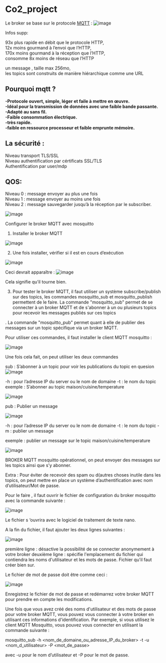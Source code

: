 # Co2_project
Le broker se base sur le protocole [MQTT](https://github.com/Knightmore1/Co2_project/wiki/MQTT) :
![image](https://user-images.githubusercontent.com/123626866/224250600-c5e4f9b4-e828-49b7-bbdb-4b9f0522d8bb.png)

Infos supp: 

93x plus rapide en débit que le protocole HTTP,  
12x moins gourmand à l’envoi que l’HTTP,  
170x moins gourmand à la réception que l’HTTP,  
consomme 8x moins de réseau que l’HTTP  


un message , taille max 256mo,  
les topics sont construits de manière hiérarchique comme une URL

## Pourquoi mqtt ?

__-Protocole ouvert, simple, léger et faile à mettre en œuvre.__  
__-Idéal pour la transmission de données avec une faible bande passante.__  
__-Adapté au sans fil.__  
__-Faible consommation électrique.__  
__-très rapide.__  
__-faible en ressource processeur et faible emprunte mémoire.__  


  
## La sécurité :  
Niveau transport TLS/SSL  
Niveau authentification par cértificats SSL/TLS  
Authentification par user/mdp  


## QOS:  

Niveau 0 : message envoyer au plus une fois  
Niveau 1 : message envoyer au moins une fois  
Niveau 2 : message sauvegarder jusqu’à la réception par le subscriber.  

![image](https://user-images.githubusercontent.com/123626866/224341324-0b0a97fe-bb16-4947-96cc-82a7584def6c.png)






Configurer le broker MQTT avec mosquitto

1. Installer le broker MQTT


![image](https://user-images.githubusercontent.com/123626866/225907997-7da581b8-d3b5-4008-8e41-100eac11da4e.png)



2. Une fois installer, vérifier si il est en cours d’exécution
 
				
![image](https://user-images.githubusercontent.com/123626866/225908020-359707a3-0cbe-462c-a2c7-01218ba2aee8.png)



Ceci devrait apparaître :
![image](https://user-images.githubusercontent.com/123626866/225908094-1de234bd-0fa4-494f-8180-566f1b312cd7.png)

Cela signifie qu’il tourne bien.


3. Pour tester le broker MQTT, il faut utiliser un système subscribe/publish sur des topics, les commandes mosquitto_sub et mosquitto_publish permettent de le faire. La commande "mosquitto_sub" permet de se connecter à un broker MQTT et de s'abonner à un ou plusieurs topics pour recevoir les messages publiés sur ces topics

. La commande "mosquitto_pub" permet quant à elle de publier des messages sur un topic spécifique via un broker MQTT.  

Pour utiliser ces commandes, il faut installer le client MQTT mosquitto :

![image](https://user-images.githubusercontent.com/123626866/225908166-0bb3c05d-7af9-4c54-825b-258f29128c97.png)




Une fois cela fait, on peut utiliser les deux commandes

sub : S’abonner à un topic pour voir les publications du topic en quesion
![image](https://user-images.githubusercontent.com/123626866/225908205-cbddee23-4db7-4aa5-85c4-1ce821e0f7b5.png)



-h : pour l’adresse IP du server ou le nom de domaine  -t : le nom du topic
exemple : S’abonner au topic maison/cuisine/temperature

![image](https://user-images.githubusercontent.com/123626866/225908235-d772635c-9c2a-4d7b-9c0f-8b90c5218329.png)




pub : Publier un message

![image](https://user-images.githubusercontent.com/123626866/225908263-541062f5-37eb-4ab7-9698-53dac40cc0d2.png)




-h : pour l’adresse IP du server ou le nom de domaine  -t : le nom du topic -m :  publier un message


exemple : publier un message sur le topic maison/cuisine/temperature

![image](https://user-images.githubusercontent.com/123626866/225908297-22b2dc4c-8e5d-4825-b437-ef7a1d4bceb9.png)



BROKER MQTT mosquitto opérationnel, on peut envoyer des messages sur les topics ainsi que s’y abonner. 

Extra : Pour éviter de recevoir des spam ou d(autres choses inutile dans les topics, on peut mettre en place un système d’authentification avec nom d’utilisateur/Mot de passe.

Pour le faire , il faut ouvrir le fichier de configuration du broker mosquitto avec la commande suivante :

![image](https://user-images.githubusercontent.com/123626866/225908325-445c21cf-0c8b-4667-a393-112dac5ffb1f.png)



Le fichier s ‘ouvrira avec le logiciel de traitement de texte nano.

A la fin du fichier, il faut ajouter les deux lignes suivantes :

![image](https://user-images.githubusercontent.com/123626866/225908348-b85e4482-da7a-4db5-913e-1a0f9ae6f140.png)


première ligne : désactive la possibilité de se connecter anonymement à votre broker 
deuxième ligne : spécifie l'emplacement du fichier qui contiendra les noms d'utilisateur et les mots de passe.  Fichier qu’il faut créer bien sur.

Le fichier de mot de passe doit être comme ceci :

![image](https://user-images.githubusercontent.com/123626866/225908455-ad8ce094-b5f0-4584-b25a-8b5c39ba3f9a.png)






Enregistrez le fichier de mot de passe et redémarrez votre broker MQTT pour prendre en compte les modifications. 

Une fois que vous avez créé des noms d'utilisateur et des mots de passe pour votre broker MQTT, vous pouvez vous connecter à votre broker en utilisant ces informations d'identification. Par exemple, si vous utilisez le client MQTT Mosquitto, vous pouvez vous connecter en utilisant la commande suivante : 

mosquitto_sub -h <nom_de_domaine_ou_adresse_IP_du_broker> -t <topic> -u <nom_d_utilisateur> -P <mot_de_passe>

avec -u pour le nom d’utilisateur et -P pour le mot de passe.

